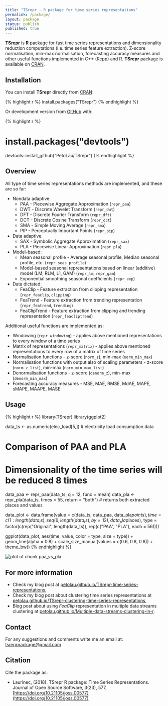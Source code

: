 ```yaml
---
title: "TSrepr - R package for time series representations"
permalink: /package/
layout: package
status: publish
published: true
---
```

 
<!-- README.md is generated from README.Rmd. Please edit that file -->
 

 
[**TSrepr**](https://github.com/PetoLau/TSrepr) is **R** package for fast time series representations and dimensionality reduction computations (i.e. time series feature extraction). Z-score normalisation, min-max normalisation, forecasting accuracy measures and other useful functions implemented in C++ (Rcpp) and R. **TSrepr** package is available on [CRAN](https://CRAN.R-project.org/package=TSrepr).
 
## Installation
 
You can install **TSrepr** directly from [CRAN](https://CRAN.R-project.org/package=TSrepr):

{% highlight r %}
install.packages("TSrepr")
{% endhighlight %}
 
Or development version from [GitHub](https://github.com/PetoLau/TSrepr) with:

{% highlight r %}
# install.packages("devtools")
devtools::install_github("PetoLau/TSrepr")
{% endhighlight %}
 
## Overview
 
All type of time series representations methods are implemented, and these are so far:
 
* Nondata adaptive:
     - PAA - Piecewise Aggregate Approximation (`repr_paa`)
     - DWT - Discrete Wavelet Transform (`repr_dwt`)
     - DFT - Discrete Fourier Transform (`repr_dft`)
     - DCT - Discrete Cosine Transform (`repr_dct`)
     - SMA - Simple Moving Average (`repr_sma`)
     - PIP - Perceptually Important Points (`repr_pip`)
* Data adaptive:
     - SAX - Symbolic Aggregate Approximation (`repr_sax`)
     - PLA - Piecewise Linear Approximation (`repr_pla`)
* Model-based:
     - Mean seasonal profile - Average seasonal profile, Median seasonal profile, etc. (`repr_seas_profile`)
     - Model-based seasonal representations based on linear (additive) model (LM, RLM, L1, GAM) (`repr_lm`, `repr_gam`)
     - Exponential smoothing seasonal coefficients (`repr_exp`)
* Data dictated:
     - FeaClip - Feature extraction from clipping representation (`repr_feaclip`, `clipping`)
     - FeaTrend - Feature extraction from trending representation (`repr_featrend`, `trending`)
     - FeaClipTrend - Feature extraction from clipping and trending representation (`repr_feacliptrend`)
 
Additional useful functions are implemented as:
 
  * Windowing (`repr_windowing`) - applies above mentioned representations to every window of a time series
  * Matrix of representations (`repr_matrix`) - applies above mentioned representations to every row of a matrix of time series
  * Normalisation functions - z-score (`norm_z`), min-max (`norm_min_max`)
  * Normalisation functions with output also of scaling parameters - z-score (`norm_z_list`), min-max (`norm_min_max_list`)
  * Denormalisation functions - z-score (`denorm_z`), min-max (`denorm_min_max`)
  * Forecasting accuracy measures - MSE, MAE, RMSE, MdAE, MAPE, sMAPE, MAAPE, MASE
 
## Usage
 

{% highlight r %}
library(TSrepr)
library(ggplot2)
 
data_ts <- as.numeric(elec_load[5,]) # electricity load consumption data
# Comparison of PAA and PLA
# Dimensionality of the time series will be reduced 8 times
data_paa <- repr_paa(data_ts, q = 12, func = mean)
data_pla <- repr_pla(data_ts, times = 55, return = "both") # returns both extracted places and values
 
data_plot <- data.frame(value = c(data_ts, data_paa, data_pla$points),
                        time = c(1:length(data_ts), seq(6, length(data_ts), by = 12), data_pla$places),
                        type = factor(c(rep("Original", length(data_ts)), rep(c("PAA", "PLA"), each = 56))))
 
ggplot(data_plot, aes(time, value, color = type, size = type)) +
  geom_line(alpha = 0.8) +
  scale_size_manual(values = c(0.6, 0.8, 0.8)) +
  theme_bw()
{% endhighlight %}

![plot of chunk paa_vs_pla](/images/package-paa_vs_pla-1.png)
 
## For more information
 
 - Check my blog post at [petolau.github.io/TSrepr-time-series-representations](https://petolau.github.io/TSrepr-time-series-representations/),
 - Check my blog post about clustering time series representations at [petolau.github.io/TSrepr-clustering-time-series-representations](https://petolau.github.io/TSrepr-clustering-time-series-representations/),
  - Blog post about using *FeaClip* representation in multiple data streams clustering at [petolau.github.io/Multiple-data-streams-clustering-in-r](https://petolau.github.io/Multiple-data-streams-clustering-in-r/).
 
## Contact
 
For any suggestions and comments write me an email at: [tsreprpackage@gmail.com](mailto:tsreprpackage@gmail.com)
 
## Citation
 
Cite the package as:
 
 - Laurinec, (2018). TSrepr R package: Time Series Representations. Journal of Open Source Software, 3(23), 577, [https://doi.org/10.21105/joss.00577](https://doi.org/10.21105/joss.00577)
